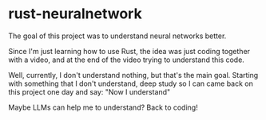 # rust-neuralnetwork
 
 The goal of this project was to understand neural networks better.

 Since I'm just learning how to use Rust, the idea was just coding together with
 a video, and at the end of the video trying to understand this code.

 Well, currently, I don't understand nothing, but that's the main goal. 
 Starting with something that I don't understand, deep study so I can came back
 on this project one day and say: "Now I understand"

 Maybe LLMs can help me to understand? Back to coding!
